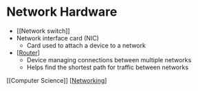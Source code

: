# Network Hardware

- [[Network switch]]
- Network interface card (NIC)
  - Card used to attach a device to a network
- [[Router]]
  - Device managing connections between multiple networks
  - Helps find the shortest path for traffic between networks

[[Computer Science]] [[Networking]]

[//begin]: # "Autogenerated link references for markdown compatibility"
[network-switch]: network-switch "Network Switch"
[router]: router "Router"
[computer-science]: computer-science "Computer Science"
[networking]: networking "Networking"
[//end]: # "Autogenerated link references"

